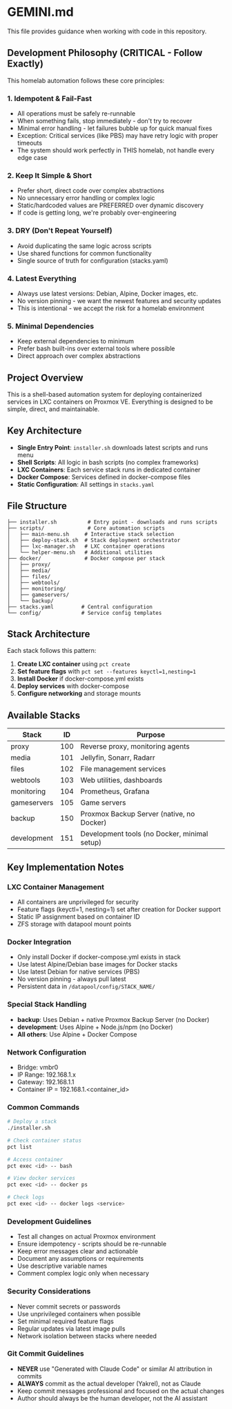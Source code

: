 # GEMINI.md

<!-- 
    CRITICAL: This file must be kept identical to CLAUDE.md
    Both AI assistants need the same context and guidelines for this project.
    Any changes made to CLAUDE.md must be mirrored here exactly.
-->

This file provides guidance when working with code in this repository.

## Development Philosophy (CRITICAL - Follow Exactly)

This homelab automation follows these core principles:

### 1. **Idempotent & Fail-Fast**
- All operations must be safely re-runnable
- When something fails, stop immediately - don't try to recover
- Minimal error handling - let failures bubble up for quick manual fixes
- Exception: Critical services (like PBS) may have retry logic with proper timeouts
- The system should work perfectly in THIS homelab, not handle every edge case

### 2. **Keep It Simple & Short**
- Prefer short, direct code over complex abstractions
- No unnecessary error handling or complex logic
- Static/hardcoded values are PREFERRED over dynamic discovery
- If code is getting long, we're probably over-engineering

### 3. **DRY (Don't Repeat Yourself)**
- Avoid duplicating the same logic across scripts
- Use shared functions for common functionality
- Single source of truth for configuration (stacks.yaml)

### 4. **Latest Everything**
- Always use latest versions: Debian, Alpine, Docker images, etc.
- No version pinning - we want the newest features and security updates
- This is intentional - we accept the risk for a homelab environment

### 5. **Minimal Dependencies**
- Keep external dependencies to minimum
- Prefer bash built-ins over external tools where possible
- Direct approach over complex abstractions

## Project Overview

This is a shell-based automation system for deploying containerized services in LXC containers on Proxmox VE. Everything is designed to be simple, direct, and maintainable.

## Key Architecture

- **Single Entry Point**: `installer.sh` downloads latest scripts and runs menu
- **Shell Scripts**: All logic in bash scripts (no complex frameworks)
- **LXC Containers**: Each service stack runs in dedicated container
- **Docker Compose**: Services defined in docker-compose files
- **Static Configuration**: All settings in `stacks.yaml`

## File Structure

```
├── installer.sh          # Entry point - downloads and runs scripts
├── scripts/              # Core automation scripts
│   ├── main-menu.sh     # Interactive stack selection
│   ├── deploy-stack.sh  # Stack deployment orchestrator  
│   ├── lxc-manager.sh   # LXC container operations
│   └── helper-menu.sh   # Additional utilities
├── docker/              # Docker compose per stack
│   ├── proxy/
│   ├── media/
│   ├── files/
│   ├── webtools/
│   ├── monitoring/
│   ├── gameservers/
│   └── backup/
├── stacks.yaml         # Central configuration
└── config/             # Service config templates
```

## Stack Architecture

Each stack follows this pattern:
1. **Create LXC container** using `pct create`
2. **Set feature flags** with `pct set --features keyctl=1,nesting=1`
3. **Install Docker** if docker-compose.yml exists
4. **Deploy services** with docker-compose
5. **Configure networking** and storage mounts

## Available Stacks

| Stack | ID | Purpose |
|-------|----|---------| 
| proxy | 100 | Reverse proxy, monitoring agents |
| media | 101 | Jellyfin, Sonarr, Radarr |
| files | 102 | File management services |
| webtools | 103 | Web utilities, dashboards |
| monitoring | 104 | Prometheus, Grafana |
| gameservers | 105 | Game servers |
| backup | 150 | Proxmox Backup Server (native, no Docker) |
| development | 151 | Development tools (no Docker, minimal setup) |

## Key Implementation Notes

### LXC Container Management
- All containers are unprivileged for security
- Feature flags (keyctl=1, nesting=1) set after creation for Docker support
- Static IP assignment based on container ID
- ZFS storage with datapool mount points

### Docker Integration
- Only install Docker if docker-compose.yml exists in stack
- Use latest Alpine/Debian base images for Docker stacks
- Use latest Debian for native services (PBS)
- No version pinning - always pull latest
- Persistent data in `/datapool/config/STACK_NAME/`

### Special Stack Handling
- **backup**: Uses Debian + native Proxmox Backup Server (no Docker)
- **development**: Uses Alpine + Node.js/npm (no Docker)  
- **All others**: Use Alpine + Docker Compose

### Network Configuration
- Bridge: vmbr0
- IP Range: 192.168.1.x
- Gateway: 192.168.1.1
- Container IP = 192.168.1.<container_id>

### Common Commands

```bash
# Deploy a stack
./installer.sh

# Check container status
pct list

# Access container
pct exec <id> -- bash

# View docker services
pct exec <id> -- docker ps

# Check logs
pct exec <id> -- docker logs <service>
```

### Development Guidelines
- Test all changes on actual Proxmox environment
- Ensure idempotency - scripts should be re-runnable
- Keep error messages clear and actionable
- Document any assumptions or requirements
- Use descriptive variable names
- Comment complex logic only when necessary

### Security Considerations
- Never commit secrets or passwords
- Use unprivileged containers when possible
- Set minimal required feature flags
- Regular updates via latest image pulls
- Network isolation between stacks where needed

### Git Commit Guidelines
- **NEVER** use "Generated with Claude Code" or similar AI attribution in commits
- **ALWAYS** commit as the actual developer (Yakrel), not as Claude
- Keep commit messages professional and focused on the actual changes
- Author should always be the human developer, not the AI assistant